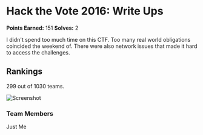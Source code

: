 # Hack the Vote 2016: Write Ups

**Points Earned:** 151
**Solves:** 2

I didn't spend too much time on this CTF. Too many real world obligations coincided the weekend of. 
There were also network issues that made it hard to access the challenges. 

## Rankings
299 out of 1030 teams.

![Screenshot](HackTheVote.jpg)

### Team Members
Just Me

